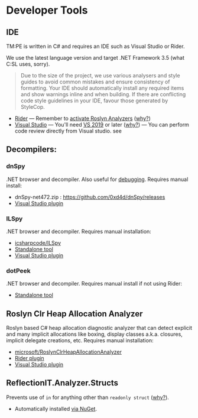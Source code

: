 # Developer Tools

## IDE

TM:PE is written in C# and requires an IDE such as Visual Studio or Rider.

We use the latest language version and target .NET Framework 3.5 (what C:SL uses, sorry).

> Due to the size of the project, we use various analysers and style guides to avoid common mistakes and ensure
> consistency of formatting. Your IDE should automatically install any required items and show warnings inline and when
> building. If there are conflicting code style guidelines in your IDE, favour those generated by StyleCop.

* [Rider](https://www.jetbrains.com/rider/) — Remember
  to [activate Roslyn Analyzers](https://www.jetbrains.com/help/rider/Settings_Roslyn_Analyzers.html) ([why?](https://github.com/krzychu124/Cities-Skylines-Traffic-Manager-President-Edition/pull/463))
* [Visual Studio](https://visualstudio.microsoft.com/vs/) — You'll
  need [VS 2019](https://docs.microsoft.com/en-us/visualstudio/releases/2019/release-notes) or
  later ([why?](https://github.com/krzychu124/Cities-Skylines-Traffic-Manager-President-Edition/pull/463))
    — You can perform code review directly from Visual studio. see [](Reviewing-pull-request-using-Visual-studio.md)

## Decompilers:

### dnSpy

.NET browser and decompiler. Also useful
for [debugging](https://github.com/krzychu124/Cities-Skylines-Traffic-Manager-President-Edition/wiki/Attaching-Debugger-to-Cities-Skylines).
Requires manual install:

* dnSpy-net472.zip : https://github.com/0xd4d/dnSpy/releases
* [Visual Studio plugin](https://marketplace.visualstudio.com/items?itemName=VladimirChirikov.GoToDnSpy)

### ILSpy

.NET browser and decompiler. Requires manual installation:

* [icsharpcode/ILSpy](https://github.com/icsharpcode/ILSpy)
* [Standalone tool](https://github.com/icsharpcode/ILSpy/releases)
* [Visual Studio plugin](https://marketplace.visualstudio.com/items?itemName=SharpDevelopTeam.ILSpy)

### dotPeek

.NET browser and decompiler. Requires manual install if not using Rider:

* [Standalone tool](https://www.jetbrains.com/decompiler/)

## Roslyn Clr Heap Allocation Analyzer

Roslyn based C# heap allocation diagnostic analyzer that can detect explicit and many implicit allocations like boxing,
display classes a.k.a. closures, implicit delegate creations, etc. Requires manual installation:

* [microsoft/RoslynClrHeapAllocationAnalyzer](https://github.com/microsoft/RoslynClrHeapAllocationAnalyzer)
* [Rider plugin](https://plugins.jetbrains.com/plugin/9223-heap-allocations-viewer)
* [Visual Studio plugin](https://marketplace.visualstudio.com/items?itemName=MukulSabharwal.ClrHeapAllocationAnalyzer)

## ReflectionIT.Analyzer.Structs

Prevents use of `in` for anything other
than `readonly struct` ([why?](https://github.com/krzychu124/Cities-Skylines-Traffic-Manager-President-Edition/issues/440)).

* Automatically installed [via NuGet](https://www.nuget.org/packages/ReflectionIT.Analyzer.Structs/).